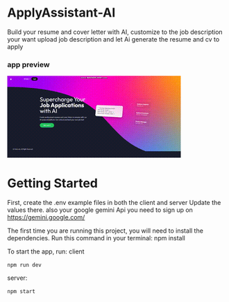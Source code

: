 # ApplyAssistant-AI
Build your resume and cover letter with AI, customize to the job description your want
upload job description and let Ai generate the resume and cv to apply 

### app preview
![](https://github.com/fredcodee/ApplyAssistant-AI/blob/main/preview.gif)


# Getting Started
First, create the .env example files in both the client and server  Update the values there. 
also your google gemini Api you need to sign up on https://gemini.google.com/

The first time you are running this project, you will need to install the dependencies. Run this command in your terminal:
npm install

To start the app, run:
client
```
npm run dev
```

server:
```
npm start
```
